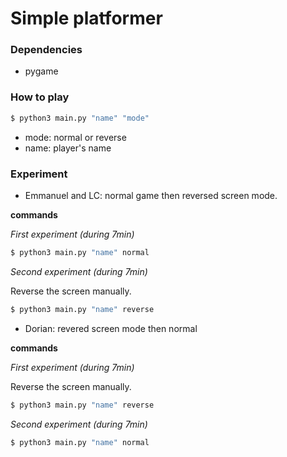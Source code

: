 # Simple platformer

### Dependencies

* pygame

### How to play

```sh
$ python3 main.py "name" "mode"
```

* mode: normal or reverse
* name: player's name

### Experiment

* Emmanuel and LC: normal game then reversed screen mode.

**commands**

*First experiment (during 7min)*

```sh
$ python3 main.py "name" normal
```

*Second experiment (during 7min)*

Reverse the screen manually.

```sh
$ python3 main.py "name" reverse
```

* Dorian: revered screen mode then normal

**commands**

*First experiment (during 7min)*

Reverse the screen manually.

```sh
$ python3 main.py "name" reverse
```

*Second experiment (during 7min)*

```sh
$ python3 main.py "name" normal
```

